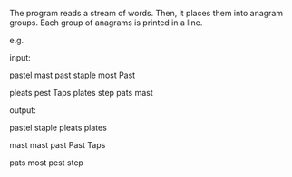 The program reads a stream of words. Then, it places them into anagram groups. Each group of anagrams is printed in a line.

e.g.

input: 

pastel mast past staple most Past

 pleats pest Taps plates step pats mast
 
output:

pastel staple pleats plates

mast mast past Past Taps

pats most pest step
